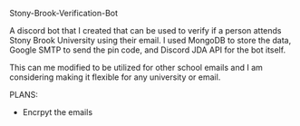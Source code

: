 Stony-Brook-Verification-Bot

A discord bot that I created that can be used to verify if a person attends Stony Brook University using their email.
I used MongoDB to store the data, Google SMTP to send the pin code, and Discord JDA API for the bot itself.

This can me modified to be utilized for other school emails and I am considering making it flexible for any university or email.


PLANS: 
  * Encrpyt the emails
